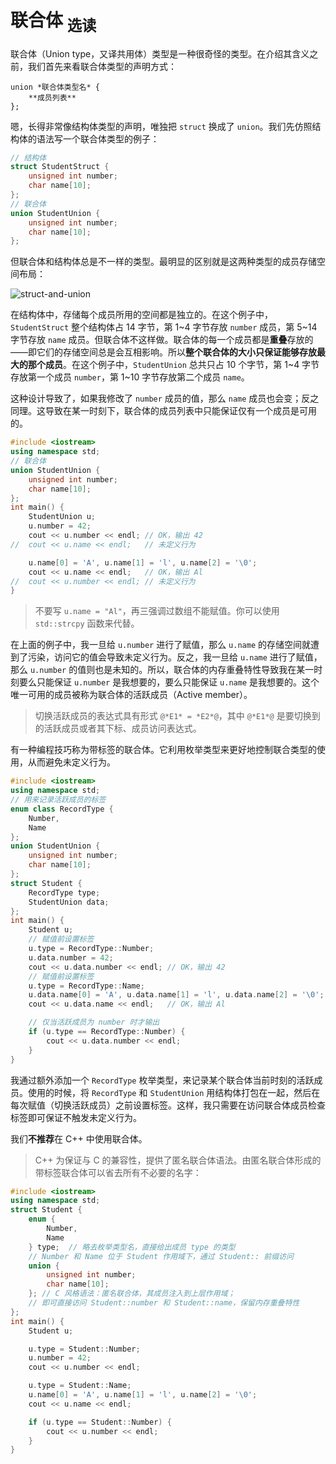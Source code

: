 # 联合体 <sub>选读</sub>

联合体（Union type，又译共用体）类型是一种很奇怪的类型。在介绍其含义之前，我们首先来看联合体类型的声明方式：
```sdsc
union *联合体类型名* {
    **成员列表**
};
```
嗯，长得非常像结构体类型的声明，唯独把 `struct` 换成了 `union`。我们先仿照结构体的语法写一个联合体类型的例子：

```cpp
// 结构体
struct StudentStruct {
    unsigned int number;
    char name[10];
};
// 联合体
union StudentUnion {
    unsigned int number;
    char name[10];
};
```

但联合体和结构体总是不一样的类型。最明显的区别就是这两种类型的成员存储空间布局：

![struct-and-union](https://z3.ax1x.com/2021/07/12/WFQ2WD.png)

在结构体中，存储每个成员所用的空间都是独立的。在这个例子中，`StudentStruct` 整个结构体占 14 字节，第 1\~4 字节存放  `number` 成员，第 5\~14 字节存放 `name` 成员。但联合体不这样做。联合体的每一个成员都是**重叠**存放的——即它们的存储空间总是会互相影响。所以**整个联合体的大小只保证能够存放最大的那个成员**。在这个例子中，`StudentUnion` 总共只占 10 个字节，第 1\~4 字节存放第一个成员 `number`，第 1\~10 字节存放第二个成员 `name`。

这种设计导致了，如果我修改了 `number` 成员的值，那么 `name` 成员也会变；反之同理。这导致在某一时刻下，联合体的成员列表中只能保证仅有一个成员是可用的。
```CPP
#include <iostream>
using namespace std;
// 联合体
union StudentUnion {
    unsigned int number;
    char name[10];
};
int main() {
    StudentUnion u;
    u.number = 42;
    cout << u.number << endl; // OK，输出 42
//  cout << u.name << endl;   // 未定义行为

    u.name[0] = 'A', u.name[1] = 'l', u.name[2] = '\0';
    cout << u.name << endl;   // OK，输出 Al
//  cout << u.number << endl; // 未定义行为
}
```

> 不要写 `u.name = "Al"`，再三强调过数组不能赋值。你可以使用 `std::strcpy` 函数来代替。

在上面的例子中，我一旦给 `u.number` 进行了赋值，那么 `u.name` 的存储空间就遭到了污染，访问它的值会导致未定义行为。反之，我一旦给 `u.name` 进行了赋值，那么 `u.number` 的值则也是未知的。所以，联合体的内存重叠特性导致我在某一时刻要么只能保证 `u.number` 是我想要的，要么只能保证 `u.name` 是我想要的。这个唯一可用的成员被称为联合体的活跃成员（Active member）。

> 切换活跃成员的表达式具有形式 `@*E1* = *E2*@`，其中 `@*E1*@` 是要切换到的活跃成员或者其下标、成员访问表达式。

有一种编程技巧称为带标签的联合体。它利用枚举类型来更好地控制联合类型的使用，从而避免未定义行为。

```CPP
#include <iostream>
using namespace std;
// 用来记录活跃成员的标签
enum class RecordType {
    Number,
    Name
};
union StudentUnion {
    unsigned int number;
    char name[10];
};
struct Student {
    RecordType type;
    StudentUnion data;
};
int main() {
    Student u;
    // 赋值前设置标签
    u.type = RecordType::Number;
    u.data.number = 42;
    cout << u.data.number << endl; // OK，输出 42
    // 赋值前设置标签
    u.type = RecordType::Name;
    u.data.name[0] = 'A', u.data.name[1] = 'l', u.data.name[2] = '\0';
    cout << u.data.name << endl;   // OK，输出 Al

    // 仅当活跃成员为 number 时才输出
    if (u.type == RecordType::Number) {
        cout << u.data.number << endl; 
    }
}
```

我通过额外添加一个 `RecordType` 枚举类型，来记录某个联合体当前时刻的活跃成员。使用的时候，将 `RecordType` 和 `StudentUnion` 用结构体打包在一起，然后在每次赋值（切换活跃成员）之前设置标签。这样，我只需要在访问联合体成员检查标签即可保证不触发未定义行为。

我们**不推荐**在 C++ 中使用联合体。

> C++ 为保证与 C 的兼容性，提供了匿名联合体语法。由匿名联合体形成的带标签联合体可以省去所有不必要的名字：

```CPP
#include <iostream>
using namespace std;
struct Student {
    enum {
        Number,
        Name
    } type;  // 略去枚举类型名，直接给出成员 type 的类型
    // Number 和 Name 位于 Student 作用域下，通过 Student:: 前缀访问
    union {
        unsigned int number;
        char name[10];
    }; // C 风格语法：匿名联合体，其成员注入到上层作用域；
    // 即可直接访问 Student::number 和 Student::name，保留内存重叠特性
};
int main() {
    Student u;

    u.type = Student::Number;
    u.number = 42;
    cout << u.number << endl;

    u.type = Student::Name;
    u.name[0] = 'A', u.name[1] = 'l', u.name[2] = '\0';
    cout << u.name << endl;

    if (u.type == Student::Number) {
        cout << u.number << endl; 
    }
}
```
